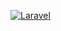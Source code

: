 [![Laravel](https://github.com/Joao-Bittencourt/candyShopL/actions/workflows/laravel.yml/badge.svg)](https://github.com/Joao-Bittencourt/candyShopL/actions/workflows/laravel.yml)